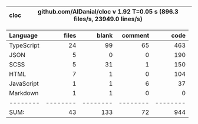 

cloc|github.com/AlDanial/cloc v 1.92  T=0.05 s (896.3 files/s, 23949.0 lines/s)
--- | ---

Language|files|blank|comment|code
:-------|-------:|-------:|-------:|-------:
TypeScript|24|99|65|463
JSON|5|0|0|190
SCSS|5|31|1|150
HTML|7|1|0|104
JavaScript|1|1|6|37
Markdown|1|1|0|0
--------|--------|--------|--------|--------
SUM:|43|133|72|944
